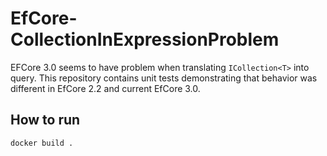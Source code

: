 # EfCore-CollectionInExpressionProblem

EFCore 3.0 seems to have problem when translating `ICollection<T>` into query. This repository contains unit tests demonstrating that behavior was different in EfCore 2.2 and current EfCore 3.0.

## How to run

```bash
docker build .
```
